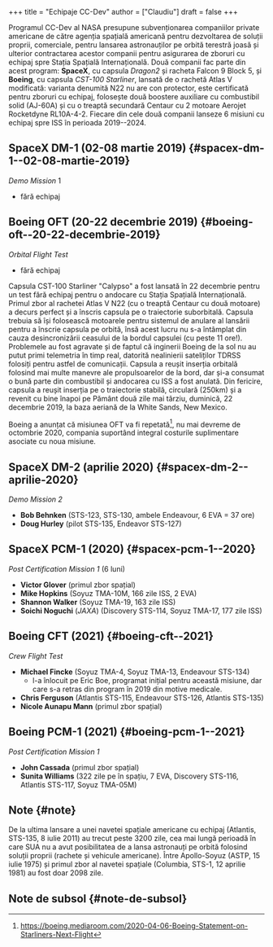 +++
title = "Echipaje CC-Dev"
author = ["Claudiu"]
draft = false
+++

Programul CC-Dev al NASA presupune subvenționarea companiilor private americane de către agenția spațială americană pentru dezvoltarea de soluții proprii, comerciale, pentru lansarea astronauților pe orbită terestră joasă și ulterior contractarea acestor companii pentru asigurarea de zboruri cu echipaj spre Stația Spațială Internațională. Două companii fac parte din acest program: **SpaceX**, cu capsula _Dragon2_ și racheta Falcon 9 Block 5, și **Boeing**, cu capsula _CST-100 Starliner_, lansată de o rachetă Atlas V modificată: varianta denumită N22 nu are con protector, este certificată pentru zboruri cu echipaj, folosește două boostere auxiliare cu combustibil solid (AJ-60A) și cu o treaptă secundară Centaur cu 2 motoare Aerojet Rocketdyne RL10A-4-2. Fiecare din cele două companii lanseze 6 misiuni cu echipaj spre ISS în perioada 2019--2024.


## SpaceX DM-1 (02-08 martie 2019) {#spacex-dm-1--02-08-martie-2019}

_Demo Mission_ 1

-   fără echipaj


## Boeing OFT (20-22 decembrie 2019) {#boeing-oft--20-22-decembrie-2019}

_Orbital Flight Test_

-   fără echipaj

Capsula CST-100 Starliner "Calypso" a fost lansată în 22 decembrie pentru un test fără echipaj pentru o andocare cu Stația Spațială Internațională. Primul zbor al rachetei Atlas V N22 (cu o treaptă Centaur cu două motoare) a decurs perfect și a înscris capsula pe o traiectorie suborbitală. Capsula trebuia să își folosească motoarele pentru sistemul de anulare al lansării pentru a înscrie capsula pe orbită, însă acest lucru nu s-a întâmplat din cauza desincronizării ceasului de la bordul capsulei (cu peste 11 ore!). Problemele au fost agravate și de faptul că inginerii Boeing de la sol nu au putut primi telemetria în timp real, datorită nealinierii sateliților TDRSS folosiți pentru astfel de comunicații. Capsula a reușit inserția orbitală folosind mai multe manevre ale propulsoarelor de la bord, dar și-a consumat o bună parte din combustibil și andocarea cu ISS a fost anulată. Din fericire, capsula a reușit inserția pe o traiectorie stabilă, circulară (250km) și a revenit cu bine înapoi pe Pământ două zile mai târziu, duminică, 22 decembrie 2019, la baza aeriană de la White Sands, New Mexico.

Boeing a anunțat că misiunea OFT va fi repetată[^fn:1], nu mai devreme de octombrie 2020, compania suportând integral costurile suplimentare asociate cu noua misiune.


## SpaceX DM-2 (aprilie 2020) {#spacex-dm-2--aprilie-2020}

_Demo Mission 2_

-   **Bob Behnken** (STS-123, STS-130, ambele Endeavour, 6 EVA = 37 ore)
-   **Doug Hurley** (pilot STS-135, Endeavor STS-127)


## SpaceX PCM-1 (2020) {#spacex-pcm-1--2020}

_Post Certification Mission 1_ (6 luni)

-   **Victor Glover** (primul zbor spațial)
-   **Mike Hopkins** (Soyuz TMA-10M, 166 zile ISS, 2 EVA)
-   **Shannon Walker** (Soyuz TMA-19, 163 zile ISS)
-   **Soichi Noguchi** (_JAXA_) (Discovery STS-114, Soyuz TMA-17, 177 zile ISS)


## Boeing CFT (2021) {#boeing-cft--2021}

_Crew Flight Test_

-   **Michael Fincke** (Soyuz TMA-4, Soyuz TMA-13, Endeavour STS-134)
    -   l-a înlocuit pe Eric Boe, programat inițial pentru această misiune, dar care s-a retras din program în 2019 din motive medicale.
-   **Chris Ferguson** (Atlantis STS-115, Endeavour STS-126, Atlantis STS-135)
-   **Nicole Aunapu Mann** (primul zbor spațial)


## Boeing PCM-1 (2021) {#boeing-pcm-1--2021}

_Post Certification Mission 1_

-   **John Cassada** (primul zbor spațial)
-   **Sunita Williams** (322 zile pe în spațiu, 7 EVA, Discovery STS-116, Atlantis STS-117, Soyuz TMA-05M)


## Note {#note}

De la ultima lansare a unei navetei spațiale americane cu echipaj (Atlantis, STS-135, 8 iulie 2011) au trecut peste 3200 zile, cea mai lungă perioadă în care SUA nu a avut posibilitatea de a lansa astronauți pe orbită folosind soluții proprii (rachete și vehicule americane). Între Apollo-Soyuz (ASTP, 15 iulie 1975) și primul zbor al navetei spațiale (Columbia, STS-1, 12 aprilie 1981) au fost doar 2098 zile.


## Note de subsol {#note-de-subsol}

[^fn:1]: <https://boeing.mediaroom.com/2020-04-06-Boeing-Statement-on-Starliners-Next-Flight>